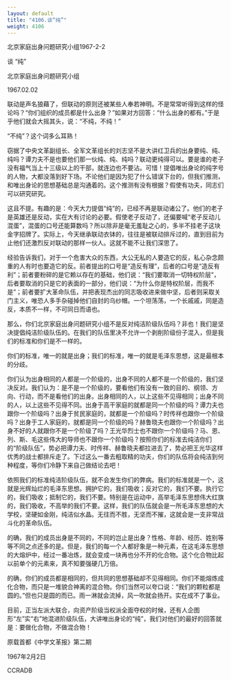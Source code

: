 ```yaml
---
layout: default
title: "4106.谈“纯”"
weight: 4106
---
```


北京家庭出身问题研究小组1967-2-2

谈 “纯”

北京家庭出身问题研究小组

1967.02.02

联动是声名狼藉了，但联动的原则还被某些人奉若神明。不是常常听得到这样的怪论吗？“你们组织的成员都是什么出身？”如果对方回答：“什么出身的都有。”于是乎他们就会大摇其头，说：“不纯，不纯！”

“不纯”？这个词多么耳熟！

窃据了中央文革副组长、全军文革组长的刘志坚不是大讲红卫兵的出身要纯、纯、纯吗？谭力夫不是也要他们那一伙纯、纯、纯吗？联动更纯得可以。要是谁的老子没有福气当上十三级以上的干部，就连边也不要沾。可惜！提倡唯出身论的纯字号的人物，大都没落到好下场。不论他们是因为犯了什么错误下台的，但我们推测，和唯出身论的思想基础总是沟通着的。这个推测有没有根据？假使有功夫，同志们可以研究研究。

这且不提。有趣的是：今天大力提倡“纯”的，已经不再是联动诸公了。他们的老子是英雄还是反动，实在大有讨论的必要。假使老子反动了，还偏要喊“老子反动儿混蛋”，混蛋的口号还能算数吗？所以除非是毫无羞耻之心的，多半不挂老子这块金字招牌了。实际上，今天继承联动衣钵的，往往是被联动排斥过的，直到目前为止他们还激烈反对联动的那样一伙人。这就不能不让我们深思了。

经验告诉我们，对于一个危害大众的东西，大公无私的人要造它的反，私心杂念颇重的人有时也要造它的反。前者提出的口号是“造反有理”，后者的口号是“造反有利”；前者要粉碎的是它赖以存在的基础，他们说：“我们要取消一切特权阶层”，后者要取消的只是它的表面的一部分，他们说：“为什么你是特权阶层，而我不是”；前者要扩大革命队伍，并把表现杰出的同志吸收进来做中坚，后者则采取关门主义，唯恐人多手杂碰掉他们自封的乌纱帽。一个坦荡荡，一个长戚戚，同是造反，本质不一样，不可同日而语也。

那么，你们北京家庭出身问题研究小组不是反对纯洁阶级队伍吗？非也！我们是坚决提倡纯洁阶级队伍的。在我们的队伍里决不允许一个剥削阶级份子混入，但是我们的标准和你们是不一样的。

你们的标准，唯一的就是出身；我们的标准，唯一的就是毛泽东思想，这是最根本的分歧。

你们认为出身相同的人都是一个阶级的，出身不同的人都不是一个阶级的，我们坚决反对。我们认为：是不是一个阶级的，要看他们有没有一致的目的、纲领、方向、行动，而不是看他们的出身。出身相同的人，以上这些不见得相同；出身不同的人，以上这些不见得不同。出身于高干家庭的就都是同一个阶级的吗？谭力夫也跟你一个阶级吗？出身于贫民家庭的，就都是一个阶级吗？时传祥也跟你一个阶级吗？出身于工人家庭的，就都是同一个阶级的吗？赫鲁晓夫也跟你一个阶级吗？出身不好的人就跟你不是一个阶级了吗？王光华烈士也不跟你一个阶级吗？马、恩、列、斯、毛这些伟大的导师也不跟你一个阶级吗？按照你们的标准去纯洁你们的“阶级队伍”，势必把谭力夫、时传祥、赫鲁晓夫都拉进去了，势必把王光华这样优秀的战士都排斥走了。下过这么一番去粗取精的功夫，你们的队伍将会纯洁到何种程度，等你们冷静下来自己做结论去吧！

依照我们的标准纯洁阶级队伍，就不会发生你们的弊病。我们的标准就是一个，这就是光辉灿烂的毛泽东思想。拥护它的，我们吸收；反对它的，我们不要。执行它的，我们吸收；抵制它的，我们不要。特别是在运动中，高举毛泽东思想伟大红旗的，我们吸收，不高举的我们不要。这样，我们的队伍就会是一所毛泽东思想的大学校，坚硬如金刚，纯洁似水晶。无往而不胜，无坚而不摧，这就会是一支非常战斗化的革命队伍。

的确，我们的成员出身是不同的，不同的岂止是出身？性格、年龄、经历、姓别等等不同之点还多的是。但是，我们的每一个人都好象是一种元素，在这毛泽东思想的大熔炉中，经过一番冶炼，就会变成一块再也分不开的化合物。这个化合物比起以前单个的元素来，真不知要强硬几万倍。

的确，你们的成员都是相同的，但共同的思想基础却不见得相同。你们不能熔炼成化合物，而只是一堆貌合神离的混合物。你们当然可以夸口说：“我们的颗粒都是圆的。”但也只是圆的而已。雨一淋就会流掉，风一吹就会扬开。实在成不了事业。

目前，正当左派大联合，向资产阶级当权派全面夺权的时候，还有人企图形“左”实“右”地混进阶级队伍，大讲唯出身论的“纯”，我们对他们的最好的回答就是：要做化合物，不做混合物！

原载首都《中学文革报》第二期

1967年2月2日

CCRADB

